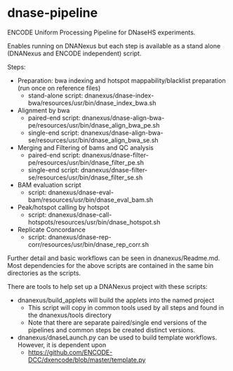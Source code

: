 dnase-pipeline
==============

ENCODE Uniform Processing Pipeline for DNaseHS experiments.

Enables running on DNANexus but each step is available as a stand alone (DNANexus and ENCODE independent) script.

Steps:
* Preparation: bwa indexing and hotspot mappability/blacklist preparation (run once on reference files)
  * stand-alone script: dnanexus/dnase-index-bwa/resources/usr/bin/dnase_index_bwa.sh
* Alignment by bwa
  * paired-end script: dnanexus/dnase-align-bwa-pe/resources/usr/bin/dnase_align_bwa_pe.sh
  * single-end script: dnanexus/dnase-align-bwa-se/resources/usr/bin/dnase_align_bwa_se.sh
* Merging and Filtering of bams and QC analysis
  * paired-end script: dnanexus/dnase-filter-pe/resources/usr/bin/dnase_filter_pe.sh
  * single-end script: dnanexus/dnase-filter-se/resources/usr/bin/dnase_filter_se.sh
* BAM evaluation script
  * script: dnanexus/dnase-eval-bam/resources/usr/bin/dnase_eval_bam.sh
* Peak/hotspot calling by hotspot
  * script: dnanexus/dnase-call-hotspots/resources/usr/bin/dnase_hotspot.sh
* Replicate Concordance
  * script: dnanexus/dnase-rep-corr/resources/usr/bin/dnase_rep_corr.sh

Further detail and basic workflows can be seen in dnanexus/Readme.md.  Most dependencies for the above scripts 
are contained in the same bin directories as the scripts.

There are tools to help set up a DNANexus project with these scripts:
* dnanexus/build_applets will build the applets into the named project
  * This script will copy in common tools used by all steps and found in the dnanexus/tools directory
  * Note that there are separate paired/single end versions of the pipelines and common steps be created distinct versions.
* dnanexus/dnaseLaunch.py can be used to build template workflows.  However, it is dependent upon 
  * https://github.com/ENCODE-DCC/dxencode/blob/master/template.py


